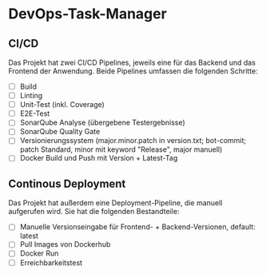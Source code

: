 # DevOps-Task-Manager

## CI/CD 
Das Projekt hat zwei CI/CD Pipelines, jeweils eine für das Backend und das Frontend der Anwendung. Beide Pipelines umfassen die folgenden Schritte:
- [ ] Build
- [ ] Linting
- [ ] Unit-Test (inkl. Coverage)
- [ ] E2E-Test
- [ ] SonarQube Analyse (übergebene Testergebnisse)
- [ ] SonarQube Quality Gate
- [ ] Versionierungssystem (major.minor.patch in version.txt; bot-commit; patch Standard, minor mit keyword "Release", major manuell)
- [ ] Docker Build und Push mit Version + Latest-Tag

## Continous Deployment
Das Projekt hat außerdem eine Deployment-Pipeline, die manuell aufgerufen wird. Sie hat die folgenden Bestandteile:
- [ ] Manuelle Versionseingabe für Frontend- + Backend-Versionen, default: latest
- [ ] Pull Images von Dockerhub
- [ ] Docker Run
- [ ] Erreichbarkeitstest
